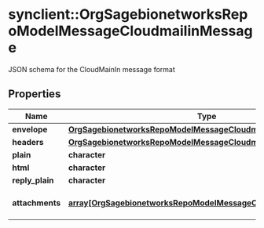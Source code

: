 # synclient::OrgSagebionetworksRepoModelMessageCloudmailinMessage

JSON schema for the CloudMainIn message format

## Properties
Name | Type | Description | Notes
------------ | ------------- | ------------- | -------------
**envelope** | [**OrgSagebionetworksRepoModelMessageCloudmailinEnvelope**](org.sagebionetworks.repo.model.message.cloudmailin.Envelope.md) |  | [optional] 
**headers** | [**OrgSagebionetworksRepoModelMessageCloudmailinHeaders**](org.sagebionetworks.repo.model.message.cloudmailin.Headers.md) |  | [optional] 
**plain** | **character** |  | [optional] 
**html** | **character** |  | [optional] 
**reply_plain** | **character** |  | [optional] 
**attachments** | [**array[OrgSagebionetworksRepoModelMessageCloudmailinAttachment]**](org.sagebionetworks.repo.model.message.cloudmailin.Attachment.md) | Attachments to the message. | [optional] 


